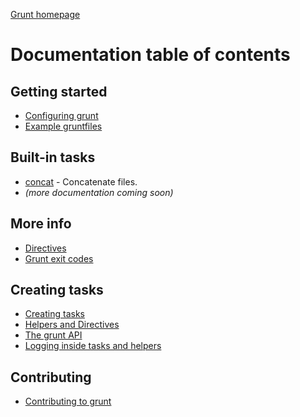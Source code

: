 [Grunt homepage](https://github.com/cowboy/grunt)

# Documentation table of contents

## Getting started

* [Configuring grunt](configuring.md)
* [Example gruntfiles](example_gruntfiles.md)

## Built-in tasks

* [concat](task_concat.md) - Concatenate files.
* _(more documentation coming soon)_
<!--
* [init](task_init.md) - Generate project scaffolding from a predefined template.
* [lint](task_lint.md) - Validate files with [JSHint][jshint].
* [min](task_min.md) - Minify files with [UglifyJS][uglify].
* [qunit](task_qunit.md) - Run [QUnit][qunit] unit tests in a headless [PhantomJS][phantom] instance.
* [server](task_server.md) - Start a static web server.
* [test](task_test.md) - Run unit tests with [nodeunit][nodeunit].
* [watch](task_watch.md) - Run predefined tasks whenever watched files change.
-->

[jshint]: http://www.jshint.com/
[uglify]: https://github.com/mishoo/UglifyJS/
[nodeunit]: https://github.com/caolan/nodeunit
[qunit]: http://docs.jquery.com/QUnit
[phantom]: http://www.phantomjs.org/

## More info

* [Directives](helpers_directives.md)
* [Grunt exit codes](exit_codes.md)

## Creating tasks

* [Creating tasks](tasks_creating.md)
* [Helpers and Directives](helpers_directives.md)
* [The grunt API](api.md)
* [Logging inside tasks and helpers](api_log.md)

## Contributing

* [Contributing to grunt](contributing.md)
